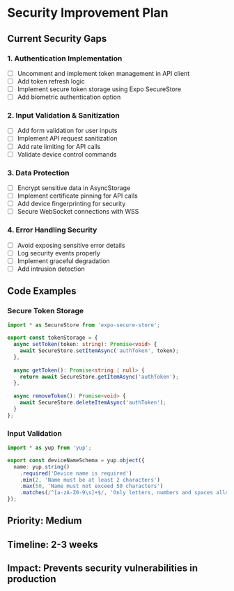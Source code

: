 # Security Improvement Plan

## Current Security Gaps

### 1. Authentication Implementation
- [ ] Uncomment and implement token management in API client
- [ ] Add token refresh logic
- [ ] Implement secure token storage using Expo SecureStore
- [ ] Add biometric authentication option

### 2. Input Validation & Sanitization
- [ ] Add form validation for user inputs
- [ ] Implement API request sanitization
- [ ] Add rate limiting for API calls
- [ ] Validate device control commands

### 3. Data Protection
- [ ] Encrypt sensitive data in AsyncStorage
- [ ] Implement certificate pinning for API calls
- [ ] Add device fingerprinting for security
- [ ] Secure WebSocket connections with WSS

### 4. Error Handling Security
- [ ] Avoid exposing sensitive error details
- [ ] Log security events properly
- [ ] Implement graceful degradation
- [ ] Add intrusion detection

## Code Examples

### Secure Token Storage
```typescript
import * as SecureStore from 'expo-secure-store';

export const tokenStorage = {
  async setToken(token: string): Promise<void> {
    await SecureStore.setItemAsync('authToken', token);
  },
  
  async getToken(): Promise<string | null> {
    return await SecureStore.getItemAsync('authToken');
  },
  
  async removeToken(): Promise<void> {
    await SecureStore.deleteItemAsync('authToken');
  }
};
```

### Input Validation
```typescript
import * as yup from 'yup';

export const deviceNameSchema = yup.object({
  name: yup.string()
    .required('Device name is required')
    .min(2, 'Name must be at least 2 characters')
    .max(50, 'Name must not exceed 50 characters')
    .matches(/^[a-zA-Z0-9\s]+$/, 'Only letters, numbers and spaces allowed')
});
```

## Priority: Medium
## Timeline: 2-3 weeks
## Impact: Prevents security vulnerabilities in production
